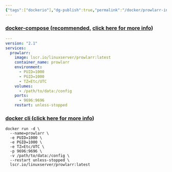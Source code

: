 ```yaml
---
{"tags":["dockerio"],"dg-publish":true,"permalink":"/docker/prowlarr-install-docker/","dgPassFrontmatter":true,"noteIcon":""}
---
```



### [docker-compose (recommended,](https://github.com/linuxserver/docker-prowlarr#docker-compose-recommended-click-here-for-more-info) [click here for more info](https://docs.linuxserver.io/general/docker-compose))

```yaml
---
version: "2.1"
services:
  prowlarr:
    image: lscr.io/linuxserver/prowlarr:latest
    container_name: prowlarr
    environment:
      - PUID=1000
      - PGID=1000
      - TZ=Etc/UTC
    volumes:
      - /path/to/data:/config
    ports:
      - 9696:9696
    restart: unless-stopped
```

### [docker cli (](https://github.com/linuxserver/docker-prowlarr#docker-cli-click-here-for-more-info)[click here for more info](https://docs.docker.com/engine/reference/commandline/cli/))

```shell
docker run -d \
  --name=prowlarr \
  -e PUID=1000 \
  -e PGID=1000 \
  -e TZ=Etc/UTC \
  -p 9696:9696 \
  -v /path/to/data:/config \
  --restart unless-stopped \
  lscr.io/linuxserver/prowlarr:latest
```
